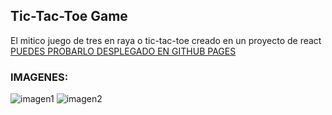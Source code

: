## Tic-Tac-Toe Game
El mitico juego de tres en raya o tic-tac-toe creado en un proyecto de react 
[PUEDES PROBARLO DESPLEGADO EN GITHUB PAGES](https://fabergg.github.io/Tic-Tac-Toe/)

### IMAGENES:

![imagen1](https://i.pinimg.com/564x/46/c3/11/46c311ff49ee8d7b272bbc57e6f7627b.jpg)
![imagen2](https://i.pinimg.com/564x/2b/41/c1/2b41c1f8b9d0d22e3011ec81ebd18f5a.jpg)

